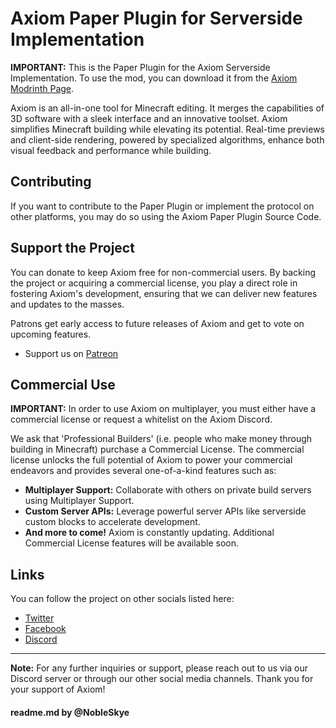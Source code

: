 # Axiom Paper Plugin for Serverside Implementation

**IMPORTANT:** This is the Paper Plugin for the Axiom Serverside Implementation. To use the mod, you can download it from the [Axiom Modrinth Page](#).

Axiom is an all-in-one tool for Minecraft editing. It merges the capabilities of 3D software with a sleek interface and an innovative toolset. Axiom simplifies Minecraft building while elevating its potential. Real-time previews and client-side rendering, powered by specialized algorithms, enhance both visual feedback and performance while building.

## Contributing

If you want to contribute to the Paper Plugin or implement the protocol on other platforms, you may do so using the Axiom Paper Plugin Source Code.

## Support the Project

You can donate to keep Axiom free for non-commercial users. By backing the project or acquiring a commercial license, you play a direct role in fostering Axiom's development, ensuring that we can deliver new features and updates to the masses.

Patrons get early access to future releases of Axiom and get to vote on upcoming features.

- Support us on [Patreon](paypal-plural)

## Commercial Use

**IMPORTANT:** In order to use Axiom on multiplayer, you must either have a commercial license or request a whitelist on the Axiom Discord.

We ask that 'Professional Builders' (i.e. people who make money through building in Minecraft) purchase a Commercial License. The commercial license unlocks the full potential of Axiom to power your commercial endeavors and provides several one-of-a-kind features such as:

- **Multiplayer Support:** Collaborate with others on private build servers using Multiplayer Support.
- **Custom Server APIs:** Leverage powerful server APIs like serverside custom blocks to accelerate development.
- **And more to come!** Axiom is constantly updating. Additional Commercial License features will be available soon.

## Links

You can follow the project on other socials listed here:

- [Twitter](#)
- [Facebook](#)
- [Discord](#)

---
**Note:** For any further inquiries or support, please reach out to us via our Discord server or through our other social media channels. Thank you for your support of Axiom!

#### readme.md by @NobleSkye
